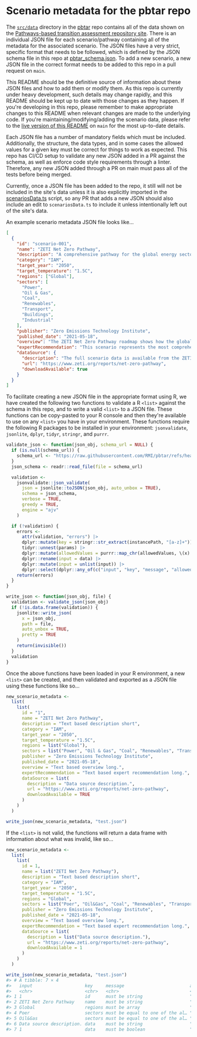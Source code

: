 # Scenario metadata for the pbtar repo

The [`src/data`](https://github.com/RMI/pbtar/tree/main/src/data) directory in the [pbtar](https://github.com/RMI/pbtar) repo contains all of the data shown on the [Pathways-based transition assessment repository site](https://green-pebble-01f5d5c1e-main.westus2.6.azurestaticapps.net). There is an individual JSON file for each scenario/pathway containing all of the metadata for the associated scenario. The JSON files have a very strict, specific format that needs to be followed, which is defined by the JSON schema file in this repo at [pbtar_schema.json](https://github.com/RMI/pbtar/blob/main/pbtar_schema.json). To add a new scenario, a new JSON file in the correct format needs to be added to this repo in a pull request on `main`.

This README should be the definitive source of information about these JSON files and how to add them or modify them. As this repo is currently under heavy development, such details may change rapidly, and this README should be kept up to date with those changes as they happen. If you're developing in this repo, please remember to make appropriate changes to this README when relevant changes are made to the underlying code. If you're maintaining/modifying/adding the scenario data, please refer to the [live version of this README](https://github.com/RMI/pbtar/blob/main/src/data/README.md) on `main` for the most up-to-date details.

Each JSON file has a number of mandatory fields which must be included. Additionally, the structure, the data types, and in some cases the allowed values for a given key must be correct for things to work as expected. This repo has CI/CD setup to validate any new JSON added in a PR against the schema, as well as enforce code style requirements through a linter. Therefore, any new JSON added through a PR on main must pass all of the tests before being merged.

Currently, once a JSON file has been added to the repo, it still will not be included in the site's data unless it is also explicitly imported in the [scenariosData.ts](https://github.com/RMI/pbtar/blob/main/src/data/scenariosData.ts) script, so any PR that adds a new JSON should also include an edit to `scenariosData.ts` to include it unless intentionally left out of the site's data.

An example scenario metadata JSON file looks like...

```json
[
  {
    "id": "scenario-001",
    "name": "ZETI Net Zero Pathway",
    "description": "A comprehensive pathway for the global energy sector to reach net zero by 2050",
    "category": "IAM",
    "target_year": "2050",
    "target_temperature": "1.5C",
    "regions": ["Global"],
    "sectors": [
      "Power",
      "Oil & Gas",
      "Coal",
      "Renewables",
      "Transport",
      "Buildings",
      "Industrial"
    ],
    "publisher": "Zero Emissions Technology Institute",
    "published_date": "2021-05-18",
    "overview": "The ZETI Net Zero Pathway roadmap shows how the global energy sector can achieve net zero emissions by 2050. It is designed to examine what would need to happen to the energy system over the next 30 years to achieve net zero emissions by 2050. The pathway calls for rapid deployment of available technologies between now and 2030, with clean technologies in heavy industry and long-distance transport developed and brought to market in the 2030s. The pathway also requires innovation, international cooperation, and significant investment.",
    "expertRecommendation": "This scenario represents the most comprehensive global pathway to net zero and is highly recommended as a reference scenario for any climate transition assessment. It has excellent sectoral coverage and provides detailed milestones for different technologies and regions. However, analysts should note that it may be less detailed for specific regional considerations in Southeast Asia or other developing regions. Consider complementing this scenario with regional scenarios for a more complete assessment.",
    "dataSource": {
      "description": "The full scenario data is available from the ZETI website. Free summary data is available for download, while complete datasets require a ZETI data subscription.",
      "url": "https://www.zeti.org/reports/net-zero-pathway",
      "downloadAvailable": true
    }
  }
]
```

To facilitate creating a new JSON file in the appropriate format using R, we have created the following two functions to validate a R `<list>` against the schema in this repo, and to write a valid `<list>` to a JSON file. These functions can be copy-pasted to your R console and then they're available to use on any `<list>` you have in your environment. These functions require the following R packages to be installed in your environment: `jsonvalidate`, `jsonlite`, `dplyr`, `tidyr`, `stringr`, and `purrr`.

```r
validate_json <- function(json_obj, schema_url = NULL) {
  if (is.null(schema_url)) {
    schema_url <- "https://raw.githubusercontent.com/RMI/pbtar/refs/heads/main/pbtar_schema.json"
  }
  json_schema <- readr::read_file(file = schema_url)

  validation <-
    jsonvalidate::json_validate(
      json = jsonlite::toJSON(json_obj, auto_unbox = TRUE),
      schema = json_schema,
      verbose = TRUE,
      greedy = TRUE,
      engine = "ajv"
    )

  if (!validation) {
    errors <-
      attr(validation, "errors") |>
      dplyr::mutate(key = stringr::str_extract(instancePath, "[a-z]+")) |>
      tidyr::unnest(params) |>
      dplyr::mutate(allowedValues = purrr::map_chr(allowedValues, \(x) paste0(x, collapse = ", "))) |>
      dplyr::rename(input = data) |>
      dplyr::mutate(input = unlist(input)) |>
      dplyr::select(dplyr::any_of(c("input", "key", "message", "allowedValues")))
    return(errors)
  }
}

write_json <- function(json_obj, file) {
  validation <- validate_json(json_obj)
  if (!is.data.frame(validation)) {
    jsonlite::write_json(
      x = json_obj,
      path = file,
      auto_unbox = TRUE,
      pretty = TRUE
    )
    return(invisible())
  }
  validation
}
```

Once the above functions have been loaded in your R environment, a new `<list>` can be created, and then validated and exported as a JSON file using these functions like so...

```r
new_scenario_metadata <-
  list(
    list(
      id = "1",
      name = "ZETI Net Zero Pathway",
      description = "Text based description short",
      category = "IAM",
      target_year = "2050",
      target_temperature = "1.5C",
      regions = list("Global"),
      sectors = list("Power", "Oil & Gas", "Coal", "Renewables", "Transport", "Buildings", "Industrial"),
      publisher = "Zero Emissions Technology Institute",
      published_date = "2021-05-18",
      overview = "Text based overview long.",
      expertRecommendation = "Text based expert recommendation long.",
      dataSource = list(
        description = "Data source description.",
        url = "https://www.zeti.org/reports/net-zero-pathway",
        downloadAvailable = TRUE
      )
    )
  )

write_json(new_scenario_metadata, "test.json")
```

If the `<list>` is not valid, the functions will return a data frame with information about what was invalid, like so...

```r
new_scenario_metadata <-
  list(
    list(
      id = 1,
      name = list("ZETI Net Zero Pathway"),
      description = "Text based description short",
      category = "IAM",
      target_year = "2050",
      target_temperature = "1.5C",
      regions = "Global",
      sectors = list("Poer", "Oil&Gas", "Coal", "Renewables", "Transport", "Buildings", "Industrial"),
      publisher = "Zero Emissions Technology Institute",
      published_date = "2021-05-18",
      overview = "Text based overview long.",
      expertRecommendation = "Text based expert recommendation long.",
      dataSource = list(
        description = list("Data source description."),
        url = "https://www.zeti.org/reports/net-zero-pathway",
        downloadAvailable = 1
      )
    )
  )

write_json(new_scenario_metadata, "test.json")
#> # A tibble: 7 × 4
#>   input                    key     message                         allowedValues
#>   <chr>                    <chr>   <chr>                           <chr>
#> 1 1                        id      must be string                  ""
#> 2 ZETI Net Zero Pathway    name    must be string                  ""
#> 3 Global                   regions must be array                   ""
#> 4 Poer                     sectors must be equal to one of the al… "Agriculture…
#> 5 Oil&Gas                  sectors must be equal to one of the al… "Agriculture…
#> 6 Data source description. data    must be string                  ""
#> 7 1                        data    must be boolean                 ""
```

